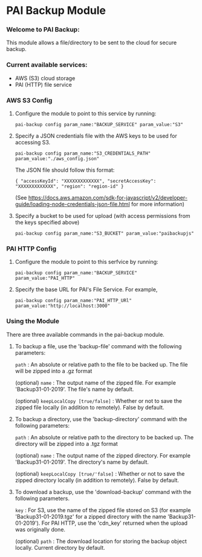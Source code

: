 # PAI Backup Module

### Welcome to PAI Backup:
This module allows a file/directory to be sent to the cloud for secure backup.

### Current available services: 
- AWS (S3) cloud storage
- PAI (HTTP) file service


### AWS S3 Config
1. Configure the module to point to this service by running:

    ```pai-backup config param_name:"BACKUP_SERVICE" param_value:"S3"```

2. Specify a JSON credentials file with the AWS keys to be used for accessing S3.

    ```pai-backup config param_name:"S3_CREDENTIALS_PATH" param_value:"./aws_config.json"```

    The JSON file should follow this format:

    ```{ "accessKeyId": "XXXXXXXXXXXXX", "secretAccessKey": "XXXXXXXXXXXXX", "region": "region-id" }```

    (See https://docs.aws.amazon.com/sdk-for-javascript/v2/developer-guide/loading-node-credentials-json-file.html for more information)

3. Specify a bucket to be used for upload (with access permissions from the keys specified above)

    ```pai-backup config param_name:"S3_BUCKET" param_value:"paibackupjs"```
    


### PAI HTTP Config
1.  Configure the module to point to this serfvice by running:

    ```pai-backup config param_name:"BACKUP_SERVICE" param_value:"PAI_HTTP"```

2.  Specify the base URL for PAI's File Service. For example, 

    ```pai-backup config param_name:"PAI_HTTP_URl" param_value:"http://localhost:3000"```


### Using the Module
There are three available commands in the pai-backup module.

1. To backup a file, use the 'backup-file' command with the following parameters:

    ``path`` : An absolute or relative path to the file to be backed up. The file will be zipped into a .gz format

    (optional) ``name`` : The output name of the zipped file. For example 'Backup31-01-2019'. The file's name by default.

    (optional) ``keepLocalCopy [true/false]`` : Whether or not to save the zipped file locally (in addition to remotely). False by default.

2.  To backup a directory, use the 'backup-directory' command with the following parameters:

    ``path`` : An absolute or relative path to the directory to be backed up. The directory will be zipped into a .tgz format

    (optional) ``name`` : The output name of the zipped directory. For example 'Backup31-01-2019'. The directory's name by default.
        
    (optional) ``keepLocalCopy [true/'false]`` : Whether or not to save the zipped directory locally (in addition to remotely). False by default.

3.  To download a backup, use the 'download-backup' command with the following parameters.

    ``key`` : For S3, use the name of the zipped file stored on S3 (for example 'Backup31-01-2019.tgz' for a zipped directory with the name 'Backup31-01-2019'). For PAI HTTP, use the 'cdn_key' returned when the upload was originally done.

    (optional) ``path`` : The download location for storing the backup object locally. Current directory by default. 